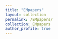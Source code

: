```yaml
---
title: "EMpapers"
layout: collection
permalink: /EMpapers/
collection: EMpapers
author_profile: true
---
```

